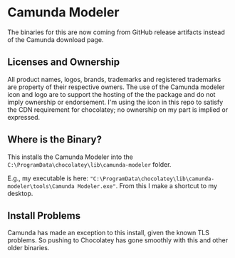 # Camunda Modeler

The binaries for this are now coming from GitHub release artifacts instead of the Camunda download page.

## Licenses and Ownership

All product names, logos, brands, trademarks and registered trademarks are property of their respective owners. The use of the Camunda modeler icon and logo are to support the hosting of the the package and do not imply ownership or endorsement. I'm using the icon in this repo to satisfy the CDN requirement for chocolatey; no ownership on my part is implied or expressed.

## Where is the Binary?

This installs the Camunda Modeler into the `C:\ProgramData\chocolatey\lib\camunda-modeler` folder.

E.g., my executable is here: `"C:\ProgramData\chocolatey\lib\camunda-modeler\tools\Camunda Modeler.exe"`. From this I make a shortcut to my desktop.

## Install Problems

Camunda has made an exception to this install, given the known TLS problems. So pushing to Chocolatey has gone smoothly with this and other older binaries.
